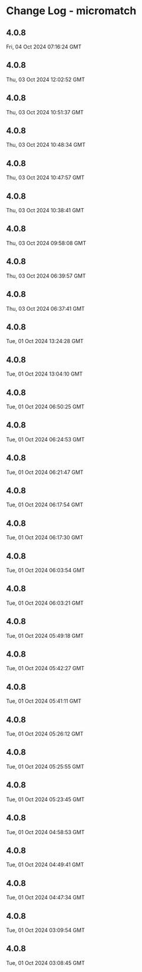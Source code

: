 # Change Log - micromatch

<!-- This log was last generated on Fri, 04 Oct 2024 07:16:24 GMT and should not be manually modified. -->

<!-- Start content -->

## 4.0.8

Fri, 04 Oct 2024 07:16:24 GMT

## 4.0.8

Thu, 03 Oct 2024 12:02:52 GMT

## 4.0.8

Thu, 03 Oct 2024 10:51:37 GMT

## 4.0.8

Thu, 03 Oct 2024 10:48:34 GMT

## 4.0.8

Thu, 03 Oct 2024 10:47:57 GMT

## 4.0.8

Thu, 03 Oct 2024 10:38:41 GMT

## 4.0.8

Thu, 03 Oct 2024 09:58:08 GMT

## 4.0.8

Thu, 03 Oct 2024 06:39:57 GMT

## 4.0.8

Thu, 03 Oct 2024 06:37:41 GMT

## 4.0.8

Tue, 01 Oct 2024 13:24:28 GMT

## 4.0.8

Tue, 01 Oct 2024 13:04:10 GMT

## 4.0.8

Tue, 01 Oct 2024 06:50:25 GMT

## 4.0.8

Tue, 01 Oct 2024 06:24:53 GMT

## 4.0.8

Tue, 01 Oct 2024 06:21:47 GMT

## 4.0.8

Tue, 01 Oct 2024 06:17:54 GMT

## 4.0.8

Tue, 01 Oct 2024 06:17:30 GMT

## 4.0.8

Tue, 01 Oct 2024 06:03:54 GMT

## 4.0.8

Tue, 01 Oct 2024 06:03:21 GMT

## 4.0.8

Tue, 01 Oct 2024 05:49:18 GMT

## 4.0.8

Tue, 01 Oct 2024 05:42:27 GMT

## 4.0.8

Tue, 01 Oct 2024 05:41:11 GMT

## 4.0.8

Tue, 01 Oct 2024 05:26:12 GMT

## 4.0.8

Tue, 01 Oct 2024 05:25:55 GMT

## 4.0.8

Tue, 01 Oct 2024 05:23:45 GMT

## 4.0.8

Tue, 01 Oct 2024 04:58:53 GMT

## 4.0.8

Tue, 01 Oct 2024 04:49:41 GMT

## 4.0.8

Tue, 01 Oct 2024 04:47:34 GMT

## 4.0.8

Tue, 01 Oct 2024 03:09:54 GMT

## 4.0.8

Tue, 01 Oct 2024 03:08:45 GMT
